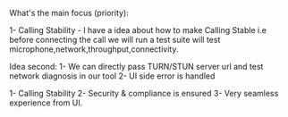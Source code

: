 What's the main focus (priority):

1- Calling Stability - I have a idea about how to make Calling Stable i.e
before connecting the call we will run a test suite will test  
microphone,network,throughput,connectivity.

Idea second:
1- We can directly pass TURN/STUN server url and test network diagnosis in our tool
2- UI side error is handled

1- Calling Stability
2- Security & compliance is ensured
3- Very seamless experience from UI.
